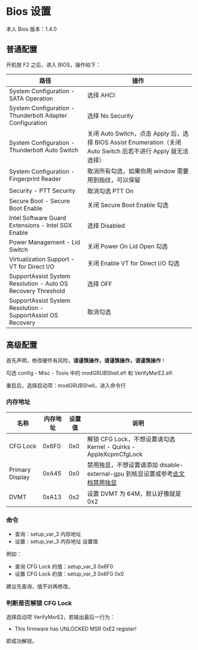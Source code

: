 # Bios 设置

本人 Bios 版本：1.4.0

## 普通配置

开机按 F2 之后，进入 BIOS，操作如下：

| 路径                                                         | 操作                                                                                                          |
| ------------------------------------------------------------ | ------------------------------------------------------------------------------------------------------------- |
| System Configuration - SATA Operation                        | 选择 AHCI                                                                                                     |
| System Configuration - Thunderbolt Adapter Configuration     | 选择 No Security                                                                                              |
| System Configuration - Thunderbolt Auto Switch               | 关闭 Auto Switch，点击 Apply 后，选择 BIOS Assist Enumeration（关闭 Auto Switch 后若不进行 Apply 就无法选择） |
| System Configuration - Fingerprint Reader                    | 取消所有勾选，如果你用 window 需要用到指纹，可以保留                                                          |
| Security - PTT Security                                      | 取消勾选 PTT On                                                                                               |
| Secure Boot - Secure Boot Enable                             | 关闭 Secure Boot Enable 勾选                                                                                  |
| Intel Software Guard Extensions - Intel SGX Enable           | 选择 Disabled                                                                                                 |
| Power Management - Lid Switch                                | 关闭 Power On Lid Open 勾选                                                                                   |
| Virtualization Support - VT for Direct I/O                   | 关闭 Enable VT for Direct I/O 勾选                                                                            |
| SupportAssist System Resolution - Auto OS Recovery Threshold | 选择 OFF                                                                                                      |
| SupportAssist System Resolution - SupportAssist OS Recovery  | 取消勾选                                                                                                      |

## 高级配置

首先声明，修改硬件有风险，**请谨慎操作，请谨慎操作，请谨慎操作**！

勾选 config - Misc - Tools 中的 modGRUBShell.efi 和 VerifyMsrE2.efi

重启后，选择启动项：modGRUBShell，进入命令行

### 内存地址

| 名称            | 内存地址 | 设置值 | 说明                                                                                                                                                             |
| --------------- | -------- | ------ | ---------------------------------------------------------------------------------------------------------------------------------------------------------------- |
| CFG Lock        | 0x6F0    | 0x0    | 解锁 CFG Lock，不想设置请勾选 Kernel - Quirks - AppleXcpmCfgLock                                                                                                 |
| Primary Display | 0xA45    | 0x0    | 禁用独显，不想设置请添加 disable-external-gpu 到核显设置或参考[此文档禁用独显](https://dortania.github.io/Getting-Started-With-ACPI/Laptops/laptop-disable.html) |
| DVMT            | 0xA13    | 0x2    | 设置 DVMT 为 64M，默认好像就是 0x2                                                                                                                               |

### 命令

- 查询：setup_var_3 内存地址
- 设置：setup_var_3 内存地址 设置值

例如：

- 查询 CFG Lock 的值：setup_var_3 0x6F0
- 设置 CFG Lock 的值：setup_var_3 0x6F0 0x0

建议先查询，值不对再修改。

### 判断是否解锁 CFG Lock

选择启动项 VerifyMsrE2，若输出最后一行为：

- This firmware has UNLOCKED MSR 0xE2 register!

即成功解锁。
